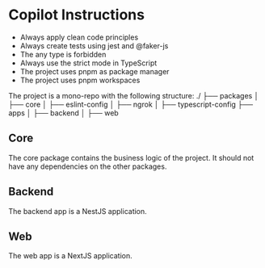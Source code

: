 # Copilot Instructions

- Always apply clean code principles
- Always create tests using jest and @faker-js
- The any type is forbidden
- Always use the strict mode in TypeScript
- The project uses pnpm as package manager
- The project uses pnpm workspaces

The project is a mono-repo with the following structure:
./
├── packages
│   ├── core
│   ├── eslint-config
│   ├── ngrok
│   ├── typescript-config
├── apps
│   ├── backend
│   ├── web

## Core

The core package contains the business logic of the project. It should not have any dependencies on the other packages.

## Backend

The backend app is a NestJS application.

## Web

The web app is a NextJS application.
